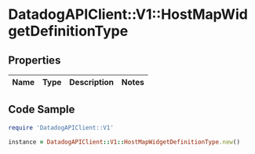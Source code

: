 # DatadogAPIClient::V1::HostMapWidgetDefinitionType

## Properties

Name | Type | Description | Notes
------------ | ------------- | ------------- | -------------

## Code Sample

```ruby
require 'DatadogAPIClient::V1'

instance = DatadogAPIClient::V1::HostMapWidgetDefinitionType.new()
```


